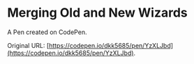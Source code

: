 # Merging Old and New Wizards

A Pen created on CodePen.

Original URL: [https://codepen.io/dkk5685/pen/YzXLJbd](https://codepen.io/dkk5685/pen/YzXLJbd).

